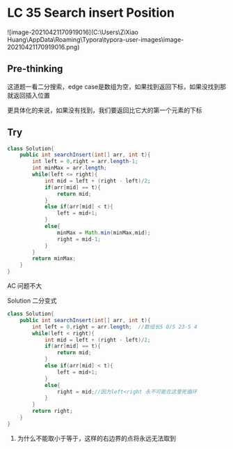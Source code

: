 # LC 35 Search insert Position

![image-20210421170919016](C:\Users\ZiXiao Huang\AppData\Roaming\Typora\typora-user-images\image-20210421170919016.png)

## Pre-thinking

这道题一看二分搜索，edge case是数组为空，如果找到返回下标，如果没找到那就返回插入位置

更具体化的来说，如果没有找到，我们要返回比它大的第一个元素的下标

## Try

~~~java
class Solution{
    public int searchInsert(int[] arr, int t){
        int left = 0,right = arr.length-1;
        int minMax = arr.length;
        while(left <= right){
            int mid = left + (right - left)/2;
            if(arr[mid] == t){
                return mid;
            }
            else if(arr[mid] < t){
                left = mid+1;
            }
            else{
                minMax = Math.min(minMax,mid);
                right = mid-1;
            }
        }
        return minMax;        
    }
}
~~~

AC 问题不大

Solution 二分变式

~~~java
class Solution{
    public int searchInsert(int[] arr, int t){
        int left = 0,right = arr.length;  //数组长5 0/5 23-5 4
        while(left < right){
            int mid = left + (right - left)/2;
            if(arr[mid] == t){
                return mid;
            }
            else if(arr[mid] < t){
                left = mid+1;
            }
            else{
                right = mid;//因为left<right 永不可能在这里死循环
            }
        }
        return right;        
    }
}
~~~

1. 为什么不能取小于等于，这样的右边界的点将永远无法取到